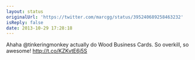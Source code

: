 ```yaml
---
layout: status
originalUrl: 'https://twitter.com/marcgg/status/395240689258463232'
isReply: false
date: 2013-10-29 17:28:18
---
```


Ahaha @tinkeringmonkey actually do Wood Business Cards. So overkill, so awesome! http://t.co/KZKvtE6j5S
